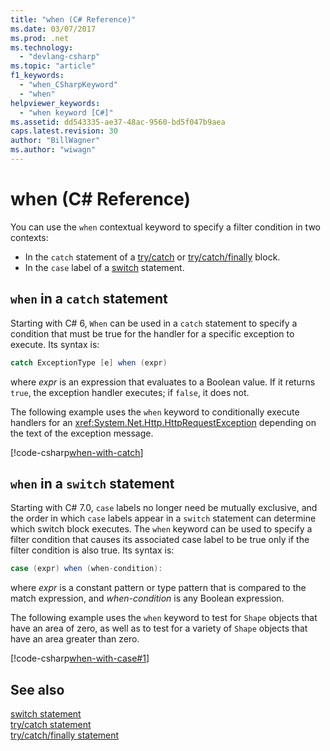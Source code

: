 ```yaml
---
title: "when (C# Reference)"
ms.date: 03/07/2017
ms.prod: .net
ms.technology: 
  - "devlang-csharp"
ms.topic: "article"
f1_keywords: 
  - "when_CSharpKeyword"
  - "when"
helpviewer_keywords: 
  - "when keyword [C#]"
ms.assetid: dd543335-ae37-48ac-9560-bd5f047b9aea
caps.latest.revision: 30
author: "BillWagner"
ms.author: "wiwagn"
---
```

 # when (C# Reference)

You can use the `when` contextual keyword to specify a filter condition in two contexts:

- In the `catch` statement of a [try/catch](try-catch.md) or [try/catch/finally](try-catch-finally.md) block.
- In the `case` label of a [switch](switch.md) statement.

## `when` in a `catch` statement

Starting with C# 6, `When` can be used in a `catch` statement to specify a condition that must be true for the handler for a specific exception to execute. Its syntax is:

```csharp
catch ExceptionType [e] when (expr)
```
where *expr* is an expression that evaluates to a Boolean value. If it returns `true`, the exception handler executes; if `false`, it does not. 

The following example uses the `when` keyword to conditionally execute handlers for an <xref:System.Net.Http.HttpRequestException> depending on the text of the exception message.

 [!code-csharp[when-with-catch](../../../../samples/snippets/csharp/language-reference/keywords/when/catch.cs)]  
  
## `when` in a `switch` statement

Starting with C# 7.0, `case` labels no longer need be mutually exclusive, and the order in which `case` labels appear in a `switch` statement can determine which switch block executes. The `when` keyword can be used to specify a filter condition that causes its associated case label to be true only if the filter condition is also true. Its syntax is:

```csharp
case (expr) when (when-condition):
```
where *expr* is a constant pattern or type pattern that is compared to the match expression, and *when-condition* is any Boolean expression. 

The following example uses the `when` keyword to test for `Shape` objects that have an area of zero, as well as to test for a variety of `Shape` objects that have an area greater than zero. 

 [!code-csharp[when-with-case#1](../../../../samples/snippets/csharp/language-reference/keywords/when/when.cs#1)]  

## See also 
  [switch statement](switch.md)  
  [try/catch statement](try-catch.md)  
  [try/catch/finally statement](try-catch-finally.md) 

